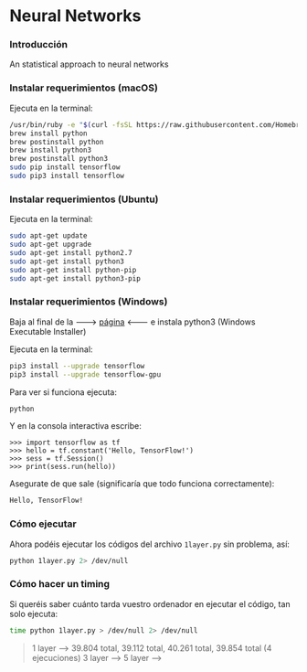 # Neural Networks
### Introducción
An statistical approach to neural networks

### Instalar requerimientos (macOS)
Ejecuta en la terminal:
```sh
/usr/bin/ruby -e "$(curl -fsSL https://raw.githubusercontent.com/Homebrew/install/master/install)"
brew install python
brew postinstall python
brew install python3
brew postinstall python3
sudo pip install tensorflow
sudo pip3 install tensorflow
```

### Instalar requerimientos (Ubuntu)
Ejecuta en la terminal:
```sh
sudo apt-get update
sudo apt-get upgrade
sudo apt-get install python2.7
sudo apt-get install python3
sudo apt-get install python-pip
sudo apt-get install python3-pip
```

### Instalar requerimientos (Windows)
Baja al final de la ---> [página](https://www.python.org/downloads/release/python-362/) <--- e instala python3 (Windows Executable Installer)

Ejecuta en la terminal:
```sh
pip3 install --upgrade tensorflow
pip3 install --upgrade tensorflow-gpu
```

Para ver si funciona ejecuta:
```sh
python
```

Y en la consola interactiva escribe:
```python3
>>> import tensorflow as tf
>>> hello = tf.constant('Hello, TensorFlow!')
>>> sess = tf.Session()
>>> print(sess.run(hello))
```

Asegurate de que sale (significaría que todo funciona correctamente):
```txt
Hello, TensorFlow!
```

### Cómo ejecutar
Ahora podéis ejecutar los códigos del archivo `1layer.py` sin problema, así:
```sh
python 1layer.py 2> /dev/null
```

### Cómo hacer un timing
Si queréis saber cuánto tarda vuestro ordenador en ejecutar el código, tan solo ejecuta:
```sh
time python 1layer.py > /dev/null 2> /dev/null
```

> 1 layer --> 39.804 total, 39.112 total, 40.261 total, 39.854 total (4 ejecuciones)
> 3 layer -->
> 5 layer -->
